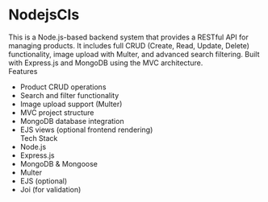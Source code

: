 # NodejsCls
This is a Node.js-based backend system that provides a RESTful API for managing products. It includes full CRUD (Create, Read, Update, Delete) functionality, image upload with Multer, and advanced search filtering. Built with Express.js and MongoDB using the MVC architecture.
<br> 
Features
- Product CRUD operations
- Search and filter functionality
- Image upload support (Multer)
- MVC project structure
- MongoDB database integration
- EJS views (optional frontend rendering)
  <br>
  Tech Stack
- Node.js
- Express.js
- MongoDB & Mongoose
- Multer
- EJS (optional)
- Joi (for validation)
